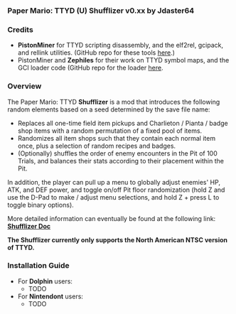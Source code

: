 ### Paper Mario: TTYD (U) Shufflizer v0.xx by Jdaster64

### Credits  
* **PistonMiner** for TTYD scripting disassembly, and the elf2rel, gcipack, and rellink utilities. (GitHub repo for these tools [here](https://github.com/PistonMiner/ttyd-tools).)
* PistonMiner and **Zephiles** for their work on TTYD symbol maps, and the GCI loader code (GitHub repo for the loader [here](https://github.com/Zephiles/TTYD-Randomizers).

### Overview
The Paper Mario: TTYD **Shufflizer** is a mod that introduces the following random elements based on a seed determined by the save file name:
* Replaces all one-time field item pickups and Charlieton / Pianta / badge shop items with a random permutation of a fixed pool of items.
* Randomizes all item shops such that they contain each normal item once, plus a selection of random recipes and badges.
* (Optionally) shuffles the order of enemy encounters in the Pit of 100 Trials, and balances their stats according to their placement within the Pit.

In addition, the player can pull up a menu to globally adjust enemies' HP, ATK, and DEF power, and toggle on/off Pit floor randomization (hold Z and use the D-Pad to make / adjust menu selections, and hold Z + press L to toggle binary options).

More detailed information can eventually be found at the following link: **[Shufflizer Doc](https://goo.gl/VhiqZH)**

**The Shufflizer currently only supports the North American NTSC version of TTYD.**

### Installation Guide
* For **Dolphin** users:
  * TODO
* For **Nintendont** users:
  * TODO